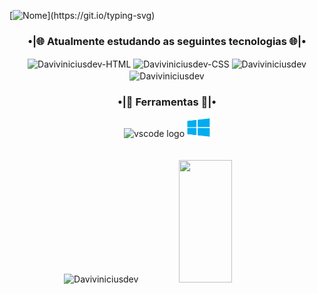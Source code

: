 <!-- Slide Nome -->
[![Nome](https://readme-typing-svg.herokuapp.com/?color=00FF16&size=35&center=true&vCenter=true&width=1000&lines=Olá+Sou+Daviviniciusdev-+Desenvolvedor+Front-end+;)](https://git.io/typing-svg)


<!--  tecnologias  -->

<div align="center">
  <h3>•|🌐 Atualmente estudando as seguintes tecnologias 🌐|•</h3> 
  <img align="center" alt="Daviviniciusdev-HTML" height="30" width="37" src="https://cdn.jsdelivr.net/gh/devicons/devicon/icons/html5/html5-plain-wordmark.svg">
  <img align="center" alt="Daviviniciusdev-CSS" height="30" width="37" src="https://cdn.jsdelivr.net/gh/devicons/devicon/icons/css3/css3-plain-wordmark.svg">
  <img align="center" alt="Daviviniciusdev" height="30" width="37" src="https://cdn.jsdelivr.net/gh/devicons/devicon/icons/javascript/javascript-plain.svg">
  <img align="center" alt="Daviviniciusdev" height="30" width="37" src="https://upload.wikimedia.org/wikipedia/commons/thumb/a/a7/React-icon.svg/1200px-React-icon.svg.png">
 
 
</div>
<!--  Ferramentas  -->

<div align="center">
  <h3>•|🔱 Ferramentas 🔱|•</h3>
    <img src="https://cdn.jsdelivr.net/gh/devicons/devicon/icons/vscode/vscode-original.svg" height="30" width="37" alt="vscode logo"  />
    <img src="https://github.com/devicons/devicon/blob/master/icons/windows8/windows8-original.svg" height="30" width="37" alt="windows logo"/>
  <br>
  <br>
  <br>  

  <img width="49%" height="195px" src="https://github-readme-stats.vercel.app/api?username=Daviviniciusdev&show_icons=true&count_private=true&hide_border=true&title_color=blue-green&icon_color=1E90FF&text_color=c9d1d9&bg_color=0d1117" alt="Daviviniciusdev" /> 
  <img width="41%" height="196px" src="https://github-readme-stats.vercel.app/api/top-langs/?username=Daviviniciusdev&layout=compact&hide_border=true&title_color=blue-green&text_color=1E90FF&bg_color=0d1117" />


</div>

<!-- Grafico -->
##
 


